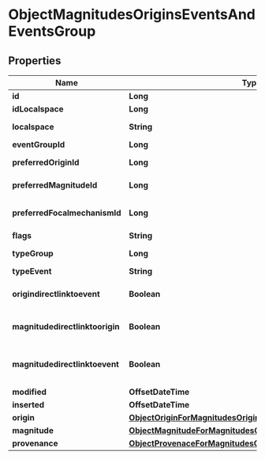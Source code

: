 

# ObjectMagnitudesOriginsEventsAndEventsGroup


## Properties

| Name | Type | Description | Notes |
|------------ | ------------- | ------------- | -------------|
|**id** | **Long** | Unique incremental id | bigint(20) |  [optional] |
|**idLocalspace** | **Long** | Localspace Id | bigint(19) |  [optional] |
|**localspace** | **String** | Localspace name. i.e. hew1_mole, endeavour_mole | char(255) |  [optional] |
|**eventGroupId** | **Long** | Link event group | bigint(20) |  [optional] [readonly] |
|**preferredOriginId** | **Long** | Link: preferred origin. It can be NULL. | bigint(20) |  [optional] [readonly] |
|**preferredMagnitudeId** | **Long** | Link: preferred magnitude. It can be NULL. | bigint(20) |  [optional] [readonly] |
|**preferredFocalmechanismId** | **Long** | Link: preferred focalmechanism. It can be NULL. | bigint(20) |  [optional] [readonly] |
|**flags** | **String** | Flags for origin | varchar(255) |  [optional] [readonly] |
|**typeGroup** | **Long** | Group type. Used by clustering algorithm | tinyint(4) |  [optional] [readonly] |
|**typeEvent** | **String** | Name | varchar(255) |  [optional] |
|**origindirectlinktoevent** | **Boolean** | Origin entity is directly linked to Event entity (origin.fk_event&#x3D;event.id) |  [optional] |
|**magnitudedirectlinktoorigin** | **Boolean** | Magnitude entity is directly linked to Origin entity (magnitude.fk_origin&#x3D;origin.id) |  [optional] |
|**magnitudedirectlinktoevent** | **Boolean** | Magnitude entity is directly linked to Event entity (magnitude.fk_origin&#x3D;origin.id -&gt; origin.fk_event&#x3D;event.id) |  [optional] |
|**modified** | **OffsetDateTime** | Last Review | timestamp |  [optional] [readonly] |
|**inserted** | **OffsetDateTime** | Insert time | timestamp |  [optional] [readonly] |
|**origin** | [**ObjectOriginForMagnitudesOriginsEventsAndEventsGroup**](ObjectOriginForMagnitudesOriginsEventsAndEventsGroup.md) |  |  [optional] |
|**magnitude** | [**ObjectMagnitudeForMagnitudesOriginsEventsAndEventsGroup**](ObjectMagnitudeForMagnitudesOriginsEventsAndEventsGroup.md) |  |  [optional] |
|**provenance** | [**ObjectProvenaceForMagnitudesOriginsEventsAndEventsGroup**](ObjectProvenaceForMagnitudesOriginsEventsAndEventsGroup.md) |  |  [optional] |



